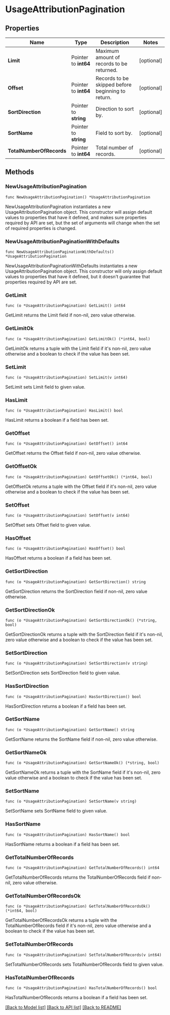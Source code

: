 # UsageAttributionPagination

## Properties

| Name                     | Type                  | Description                                       | Notes      |
| ------------------------ | --------------------- | ------------------------------------------------- | ---------- |
| **Limit**                | Pointer to **int64**  | Maximum amount of records to be returned.         | [optional] |
| **Offset**               | Pointer to **int64**  | Records to be skipped before beginning to return. | [optional] |
| **SortDirection**        | Pointer to **string** | Direction to sort by.                             | [optional] |
| **SortName**             | Pointer to **string** | Field to sort by.                                 | [optional] |
| **TotalNumberOfRecords** | Pointer to **int64**  | Total number of records.                          | [optional] |

## Methods

### NewUsageAttributionPagination

`func NewUsageAttributionPagination() *UsageAttributionPagination`

NewUsageAttributionPagination instantiates a new UsageAttributionPagination object.
This constructor will assign default values to properties that have it defined,
and makes sure properties required by API are set, but the set of arguments
will change when the set of required properties is changed.

### NewUsageAttributionPaginationWithDefaults

`func NewUsageAttributionPaginationWithDefaults() *UsageAttributionPagination`

NewUsageAttributionPaginationWithDefaults instantiates a new UsageAttributionPagination object.
This constructor will only assign default values to properties that have it defined,
but it doesn't guarantee that properties required by API are set.

### GetLimit

`func (o *UsageAttributionPagination) GetLimit() int64`

GetLimit returns the Limit field if non-nil, zero value otherwise.

### GetLimitOk

`func (o *UsageAttributionPagination) GetLimitOk() (*int64, bool)`

GetLimitOk returns a tuple with the Limit field if it's non-nil, zero value otherwise
and a boolean to check if the value has been set.

### SetLimit

`func (o *UsageAttributionPagination) SetLimit(v int64)`

SetLimit sets Limit field to given value.

### HasLimit

`func (o *UsageAttributionPagination) HasLimit() bool`

HasLimit returns a boolean if a field has been set.

### GetOffset

`func (o *UsageAttributionPagination) GetOffset() int64`

GetOffset returns the Offset field if non-nil, zero value otherwise.

### GetOffsetOk

`func (o *UsageAttributionPagination) GetOffsetOk() (*int64, bool)`

GetOffsetOk returns a tuple with the Offset field if it's non-nil, zero value otherwise
and a boolean to check if the value has been set.

### SetOffset

`func (o *UsageAttributionPagination) SetOffset(v int64)`

SetOffset sets Offset field to given value.

### HasOffset

`func (o *UsageAttributionPagination) HasOffset() bool`

HasOffset returns a boolean if a field has been set.

### GetSortDirection

`func (o *UsageAttributionPagination) GetSortDirection() string`

GetSortDirection returns the SortDirection field if non-nil, zero value otherwise.

### GetSortDirectionOk

`func (o *UsageAttributionPagination) GetSortDirectionOk() (*string, bool)`

GetSortDirectionOk returns a tuple with the SortDirection field if it's non-nil, zero value otherwise
and a boolean to check if the value has been set.

### SetSortDirection

`func (o *UsageAttributionPagination) SetSortDirection(v string)`

SetSortDirection sets SortDirection field to given value.

### HasSortDirection

`func (o *UsageAttributionPagination) HasSortDirection() bool`

HasSortDirection returns a boolean if a field has been set.

### GetSortName

`func (o *UsageAttributionPagination) GetSortName() string`

GetSortName returns the SortName field if non-nil, zero value otherwise.

### GetSortNameOk

`func (o *UsageAttributionPagination) GetSortNameOk() (*string, bool)`

GetSortNameOk returns a tuple with the SortName field if it's non-nil, zero value otherwise
and a boolean to check if the value has been set.

### SetSortName

`func (o *UsageAttributionPagination) SetSortName(v string)`

SetSortName sets SortName field to given value.

### HasSortName

`func (o *UsageAttributionPagination) HasSortName() bool`

HasSortName returns a boolean if a field has been set.

### GetTotalNumberOfRecords

`func (o *UsageAttributionPagination) GetTotalNumberOfRecords() int64`

GetTotalNumberOfRecords returns the TotalNumberOfRecords field if non-nil, zero value otherwise.

### GetTotalNumberOfRecordsOk

`func (o *UsageAttributionPagination) GetTotalNumberOfRecordsOk() (*int64, bool)`

GetTotalNumberOfRecordsOk returns a tuple with the TotalNumberOfRecords field if it's non-nil, zero value otherwise
and a boolean to check if the value has been set.

### SetTotalNumberOfRecords

`func (o *UsageAttributionPagination) SetTotalNumberOfRecords(v int64)`

SetTotalNumberOfRecords sets TotalNumberOfRecords field to given value.

### HasTotalNumberOfRecords

`func (o *UsageAttributionPagination) HasTotalNumberOfRecords() bool`

HasTotalNumberOfRecords returns a boolean if a field has been set.

[[Back to Model list]](../README.md#documentation-for-models) [[Back to API list]](../README.md#documentation-for-api-endpoints) [[Back to README]](../README.md)
